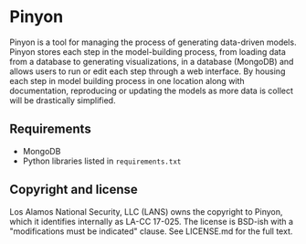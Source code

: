 # Pinyon

Pinyon is a tool for managing the process of generating data-driven models. Pinyon stores each step in the model-building process,
from loading data from a database to generating visualizations, in a database (MongoDB) and allows users to run or edit each step 
through a web interface. By housing each step in model building process in one location along with documentation, reproducing
or updating the models as more data is collect will be drastically simplified.

## Requirements

- MongoDB
- Python libraries listed in `requirements.txt`

## Copyright and license

Los Alamos National Security, LLC (LANS) owns the copyright to Pinyon, which it identifies internally as LA-CC 17-025. The license is BSD-ish with a "modifications must be indicated" clause. See LICENSE.md for the full text.
